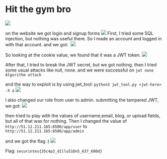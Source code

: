<h1>Hit the gym bro</h1>
<img src=https://github.com/Qusaihija/securinets-valentine-2024/blob/main/images/image2.PNG>

on the website we got login and signup forms
<img src=https://github.com/Qusaihija/securinets-valentine-2024/blob/main/images/Capture7.PNG>
First, I tried some SQL injection, but nothing was useful there. So I made an account and logged in with that account. and we got: 
<img src=https://github.com/Qusaihija/securinets-valentine-2024/blob/main/images/Capture8.PNG>

So looking at the cookie value, we found that it was a JWT token.
<img src=https://github.com/Qusaihija/securinets-valentine-2024/blob/main/images/Capture9.PNG>

After that, I tried to break the JWT secret, but we got nothing.
then I tried some usual attacks like null, none.
and we were successful on
 ```jwt none Algorithm attack```

and the way to exploit is by using jwt_tool:
```python3 jwt_tool.py <jwt-here> -X a```
<img src=https://github.com/Qusaihija/securinets-valentine-2024/blob/main/images/Capture10.PNG>

I also changed our role from user to admin.
submitting the tampered JWT, we got:
<img src=https://github.com/Qusaihija/securinets-valentine-2024/blob/main/images/Capture11.PNG>

then tried to play with the values of username,email, blog, or upload fields, but all of that was for nothing.
Then I changed the value of
 ```http://51.12.211.165:8500/app/user``` to ```http://51.12.211.165:8500/app/admin```

and we got the flag :)
<img src=https://github.com/Qusaihija/securinets-valentine-2024/blob/main/images/Capture12.PNG>

Flag: ```securintes{35c4p3_d1llu510n5_637_600d}```




